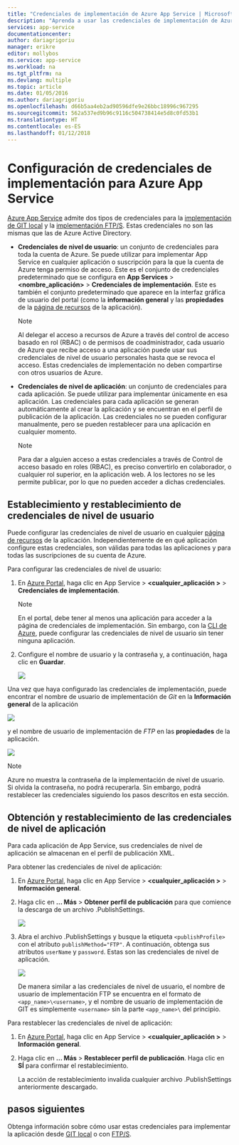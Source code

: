 ```yaml
---
title: "Credenciales de implementación de Azure App Service | Microsoft Docs"
description: "Aprenda a usar las credenciales de implementación de Azure App Service."
services: app-service
documentationcenter: 
author: dariagrigoriu
manager: erikre
editor: mollybos
ms.service: app-service
ms.workload: na
ms.tgt_pltfrm: na
ms.devlang: multiple
ms.topic: article
ms.date: 01/05/2016
ms.author: dariagrigoriu
ms.openlocfilehash: d66b5aa4eb2ad90596dfe9e26bbc18996c967295
ms.sourcegitcommit: 562a537ed9b96c9116c504738414e5d8c0fd53b1
ms.translationtype: HT
ms.contentlocale: es-ES
ms.lasthandoff: 01/12/2018
---
```

# <a name="configure-deployment-credentials-for-azure-app-service"></a>Configuración de credenciales de implementación para Azure App Service
[Azure App Service](http://go.microsoft.com/fwlink/?LinkId=529714) admite dos tipos de credenciales para la [implementación de GIT local](app-service-deploy-local-git.md) y la [implementación FTP/S](app-service-deploy-ftp.md). Estas credenciales no son las mismas que las de Azure Active Directory.

* **Credenciales de nivel de usuario**: un conjunto de credenciales para toda la cuenta de Azure. Se puede utilizar para implementar App Service en cualquier aplicación o suscripción para la que la cuenta de Azure tenga permiso de acceso. Este es el conjunto de credenciales predeterminado que se configura en **App Services** > **&lt;nombre_aplicación>** > **Credenciales de implementación**. Este es también el conjunto predeterminado que aparece en la interfaz gráfica de usuario del portal (como la **información general** y las **propiedades** de la [página de recursos](../azure-resource-manager/resource-group-portal.md#manage-resources) de la aplicación).

    > [!NOTE]
    > Al delegar el acceso a recursos de Azure a través del control de acceso basado en rol (RBAC) o de permisos de coadministrador, cada usuario de Azure que recibe acceso a una aplicación puede usar sus credenciales de nivel de usuario personales hasta que se revoca el acceso. Estas credenciales de implementación no deben compartirse con otros usuarios de Azure.
    >
    >

* **Credenciales de nivel de aplicación**: un conjunto de credenciales para cada aplicación. Se puede utilizar para implementar únicamente en esa aplicación. Las credenciales para cada aplicación se generan automáticamente al crear la aplicación y se encuentran en el perfil de publicación de la aplicación. Las credenciales no se pueden configurar manualmente, pero se pueden restablecer para una aplicación en cualquier momento.

    > [!NOTE]
    > Para dar a alguien acceso a estas credenciales a través de Control de acceso basado en roles (RBAC), es preciso convertirlo en colaborador, o cualquier rol superior, en la aplicación web. A los lectores no se les permite publicar, por lo que no pueden acceder a dichas credenciales.
    >
    >

## <a name="userscope"></a>Establecimiento y restablecimiento de credenciales de nivel de usuario

Puede configurar las credenciales de nivel de usuario en cualquier [página de recursos](../azure-resource-manager/resource-group-portal.md#manage-resources) de la aplicación. Independientemente de en qué aplicación configure estas credenciales, son válidas para todas las aplicaciones y para todas las suscripciones de su cuenta de Azure. 

Para configurar las credenciales de nivel de usuario:

1. En [Azure Portal](https://portal.azure.com), haga clic en App Service > **&lt;cualquier_aplicación >** > **Credenciales de implementación**.

    > [!NOTE]
    > En el portal, debe tener al menos una aplicación para acceder a la página de credenciales de implementación. Sin embargo, con la [CLI de Azure](/cli/azure/webapp/deployment/user?view=azure-cli-latest#az_webapp_deployment_user_set), puede configurar las credenciales de nivel de usuario sin tener ninguna aplicación.

2. Configure el nombre de usuario y la contraseña y, a continuación, haga clic en **Guardar**.

    ![](./media/app-service-deployment-credentials/deployment_credentials_configure.png)

Una vez que haya configurado las credenciales de implementación, puede encontrar el nombre de usuario de implementación de *Git* en la **Información general** de la aplicación

![](./media/app-service-deployment-credentials/deployment_credentials_overview.png)

y el nombre de usuario de implementación de *FTP* en las **propiedades** de la aplicación.

![](./media/app-service-deployment-credentials/deployment_credentials_properties.png)

> [!NOTE]
> Azure no muestra la contraseña de la implementación de nivel de usuario. Si olvida la contraseña, no podrá recuperarla. Sin embargo, podrá restablecer las credenciales siguiendo los pasos descritos en esta sección.
>
>  

## <a name="appscope"></a>Obtención y restablecimiento de las credenciales de nivel de aplicación
Para cada aplicación de App Service, sus credenciales de nivel de aplicación se almacenan en el perfil de publicación XML.

Para obtener las credenciales de nivel de aplicación:

1. En [Azure Portal](https://portal.azure.com), haga clic en App Service > **&lt;cualquier_aplicación >** > **Información general**.

2. Haga clic en **... Más** > **Obtener perfil de publicación** para que comience la descarga de un archivo .PublishSettings.

    ![](./media/app-service-deployment-credentials/publish_profile_get.png)

3. Abra el archivo .PublishSettings y busque la etiqueta `<publishProfile>` con el atributo `publishMethod="FTP"`. A continuación, obtenga sus atributos `userName` y `password`.
Estas son las credenciales de nivel de aplicación.

    ![](./media/app-service-deployment-credentials/publish_profile_editor.png)

    De manera similar a las credenciales de nivel de usuario, el nombre de usuario de implementación FTP se encuentra en el formato de `<app_name>\<username>`, y el nombre de usuario de implementación de GIT es simplemente `<username>` sin la parte `<app_name>\` del principio.

Para restablecer las credenciales de nivel de aplicación:

1. En [Azure Portal](https://portal.azure.com), haga clic en App Service > **&lt;cualquier_aplicación >** > **Información general**.

2. Haga clic en **... Más** > **Restablecer perfil de publicación**. Haga clic en **SÍ** para confirmar el restablecimiento.

    La acción de restablecimiento invalida cualquier archivo .PublishSettings anteriormente descargado.

## <a name="next-steps"></a>pasos siguientes

Obtenga información sobre cómo usar estas credenciales para implementar la aplicación desde [GIT local](app-service-deploy-local-git.md) o con [FTP/S](app-service-deploy-ftp.md).
